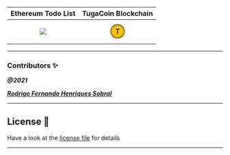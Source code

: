 Ethereum Todo List | TugaCoin Blockchain 
:---: | :---:
<a href="https://github.com/RodrigoSobral2000/Assignment_2021_Crypto/ETH_Blockchain_Todo/"><img src="https://img.icons8.com/fluency/48/000000/ethereum.png"></a> | <a href="https://github.com/RodrigoSobral2000/Assignment_2021_Crypto/TugaCoin/"><svg xmlns="http://www.w3.org/2000/svg" x="0px" y="0px" width="50" height="50" viewBox="0 0 226 226" style=" fill:#000000;"><g fill="none" fill-rule="nonzero" stroke="none" stroke-width="1" stroke-linecap="butt" stroke-linejoin="miter" stroke-miterlimit="10" stroke-dasharray="" stroke-dashoffset="0" font-family="none" font-weight="none" font-size="none" text-anchor="none" style="mix-blend-mode: normal"><path d="M0,226v-226h226v226z" fill="none"></path><path d="M113,186.45c-40.56531,0 -73.45,-32.88469 -73.45,-73.45v0c0,-40.56531 32.88469,-73.45 73.45,-73.45h0c40.56531,0 73.45,32.88469 73.45,73.45v0c0,40.56531 -32.88469,73.45 -73.45,73.45z" fill="#f1c40f"></path><g fill="#000000"><path d="M113,38.42c-41.16239,0 -74.58,33.41761 -74.58,74.58c0,41.16239 33.41761,74.58 74.58,74.58c41.16239,0 74.58,-33.41761 74.58,-74.58c0,-41.16239 -33.41761,-74.58 -74.58,-74.58zM113,42.94c38.71957,0 70.06,31.34043 70.06,70.06c0,38.71957 -31.34043,70.06 -70.06,70.06c-38.71957,0 -70.06,-31.34043 -70.06,-70.06c0,-38.71957 31.34043,-70.06 70.06,-70.06zM113,49.72c-1.24752,0 -2.26,1.01248 -2.26,2.26c0,1.24752 1.01248,2.26 2.26,2.26c1.24752,0 2.26,-1.01248 2.26,-2.26c0,-1.24752 -1.01248,-2.26 -2.26,-2.26zM100.65828,50.93387c-1.22492,0.24408 -2.01627,1.43676 -1.77445,2.66168c0.24182,1.22492 1.43235,2.01627 2.65727,1.77445c1.22492,-0.24408 2.01627,-1.43235 1.77445,-2.65727c-0.24408,-1.22492 -1.43461,-2.02295 -2.65727,-1.77887zM125.34613,50.93387c-1.22492,-0.24182 -2.41319,0.54953 -2.65727,1.77445c-0.24408,1.22492 0.54953,2.41319 1.77445,2.65727c1.22492,0.24408 2.41319,-0.54953 2.65727,-1.77445c0.24408,-1.22492 -0.54953,-2.41319 -1.77445,-2.65727zM89.66285,54.36359c-0.29352,-0.00223 -0.59025,0.05293 -0.8784,0.17215c-1.1526,0.47686 -1.70181,1.79815 -1.22269,2.95301c0.47912,1.15486 1.79815,1.70182 2.95301,1.2227c1.15486,-0.47912 1.70182,-1.79815 1.2227,-2.95301c-0.35934,-0.86445 -1.19406,-1.38817 -2.07461,-1.39484zM136.33273,54.36359c-0.8814,0.00667 -1.71255,0.53039 -2.0702,1.39484c-0.47686,1.1526 0.0701,2.47389 1.2227,2.95301c1.1526,0.47686 2.47389,-0.0701 2.95301,-1.2227c0.47686,-1.1526 -0.07009,-2.47389 -1.22269,-2.95301c-0.28872,-0.11921 -0.58901,-0.17437 -0.88281,-0.17215zM78.67184,60.04008c-0.28829,0.05498 -0.57051,0.16699 -0.82984,0.33988c-1.03734,0.69382 -1.3162,2.09664 -0.62238,3.13398c0.69382,1.03734 2.09664,1.32062 3.13398,0.6268c1.03734,-0.69382 1.3162,-2.10106 0.62238,-3.1384c-0.52036,-0.77801 -1.43927,-1.12721 -2.30414,-0.96227zM147.32375,60.04008c-0.86487,-0.16579 -1.78378,0.18698 -2.30414,0.96668c-0.69382,1.03734 -0.41496,2.44016 0.62238,3.13398c1.03734,0.69382 2.44016,0.41496 3.13398,-0.62238c0.69382,-1.03734 0.41496,-2.44016 -0.62238,-3.13398c-0.25934,-0.17346 -0.54155,-0.28903 -0.82984,-0.3443zM69.85254,67.59254c-0.57856,0 -1.15719,0.22028 -1.59789,0.66211c-0.88366,0.88366 -0.88366,2.31438 0,3.19578c0.88366,0.88366 2.31438,0.88366 3.19578,0c0.88366,-0.88366 0.88366,-2.31438 0,-3.19578c-0.4407,-0.44183 -1.01933,-0.66211 -1.59789,-0.66211zM156.14746,67.59254c-0.57828,0 -1.15606,0.22141 -1.59789,0.66211c-0.88366,0.88366 -0.88366,2.31438 0,3.19578c0.88366,0.88366 2.31438,0.88366 3.19578,0c0.88366,-0.88366 0.88366,-2.31438 0,-3.19578c-0.4407,-0.4407 -1.01961,-0.66211 -1.59789,-0.66211zM163.31148,76.87531c-0.28857,0.05509 -0.56994,0.16643 -0.82984,0.33988c-1.03734,0.69382 -1.32062,2.09664 -0.6268,3.13398c0.69382,1.03734 2.10106,1.3162 3.1384,0.62238c1.03734,-0.69382 1.3162,-2.09664 0.62238,-3.13398c-0.51867,-0.77801 -1.43842,-1.12753 -2.30414,-0.96227zM62.68852,76.87973c-0.86487,-0.16526 -1.78378,0.18426 -2.30414,0.96227c-0.69382,1.03734 -0.41496,2.44016 0.62238,3.13398c1.03734,0.69382 2.44458,0.41496 3.1384,-0.62238c0.69382,-1.03734 0.41054,-2.44016 -0.6268,-3.13398c-0.25934,-0.17346 -0.54155,-0.2848 -0.82984,-0.33988zM92.58938,86.72309v6.59461h16.68074v45.95922h7.42445v-45.95922h16.71605v-6.59461zM169.38965,87.3852c-0.2938,-0.00223 -0.58968,0.05293 -0.8784,0.17215c-1.1526,0.47686 -1.70182,1.80256 -1.2227,2.95742c0.47686,1.1526 1.79815,1.70182 2.95301,1.2227c1.1526,-0.47686 1.70182,-1.80256 1.2227,-2.95742c-0.35764,-0.86445 -1.19321,-1.38817 -2.07461,-1.39484zM56.61035,87.38961c-0.8814,0.00583 -1.71255,0.5287 -2.0702,1.39484c-0.47686,1.1526 0.0701,2.47389 1.2227,2.95301c1.1526,0.47686 2.47389,-0.0701 2.95301,-1.2227c0.47686,-1.1526 -0.0701,-2.47389 -1.2227,-2.95301c-0.28871,-0.11978 -0.58901,-0.17409 -0.88281,-0.17215zM53.59996,98.87941c-1.22492,-0.24182 -2.4176,0.54953 -2.66168,1.77445c-0.24408,1.22492 0.55395,2.4176 1.77887,2.66168c1.22492,0.24408 2.41319,-0.55395 2.65727,-1.77887c0.24408,-1.22492 -0.54953,-2.41319 -1.77445,-2.65727zM172.40887,98.87941c-1.22492,0.24408 -2.01627,1.43235 -1.77445,2.65727c0.24408,1.22492 1.43235,2.02069 2.65727,1.77887c1.22492,-0.24408 2.01627,-1.43676 1.77445,-2.66168c-0.24408,-1.22492 -1.43235,-2.01853 -2.65727,-1.77445zM51.98,110.74c-1.24752,0 -2.26,1.01248 -2.26,2.26c0,1.24752 1.01248,2.26 2.26,2.26c1.24752,0 2.26,-1.01248 2.26,-2.26c0,-1.24752 -1.01248,-2.26 -2.26,-2.26zM174.02,110.74c-1.24752,0 -2.26,1.01248 -2.26,2.26c0,1.24752 1.01248,2.26 2.26,2.26c1.24752,0 2.26,-1.01248 2.26,-2.26c0,-1.24752 -1.01248,-2.26 -2.26,-2.26zM173.29168,122.68445c-1.22492,-0.24408 -2.41319,0.55395 -2.65727,1.77887c-0.24408,1.22492 0.54953,2.41319 1.77445,2.65727c1.22492,0.24408 2.4176,-0.54953 2.66168,-1.77445c0.24408,-1.22492 -0.55395,-2.4176 -1.77887,-2.66168zM52.71273,122.68887c-1.22492,0.24408 -2.02069,1.43235 -1.77887,2.65727c0.24408,1.22492 1.43676,2.01627 2.66168,1.77445c1.22492,-0.24408 2.01627,-1.43235 1.77445,-2.65727c-0.24182,-1.22492 -1.43235,-2.01853 -2.65727,-1.77445zM169.35875,134.08598c-0.88055,0.00636 -1.71086,0.53039 -2.0702,1.39484c-0.47686,1.1526 0.0701,2.4783 1.2227,2.95742c1.1526,0.47686 2.47389,-0.07009 2.95301,-1.22269c0.47686,-1.1526 -0.0701,-2.4783 -1.2227,-2.95742c-0.28815,-0.11978 -0.58929,-0.17427 -0.88281,-0.17215zM56.64125,134.09039c-0.29352,-0.00212 -0.59025,0.05237 -0.8784,0.17215c-1.1526,0.47686 -1.70182,1.79815 -1.2227,2.95301c0.47686,1.1526 1.79815,1.70181 2.95301,1.22269c1.1526,-0.47686 1.70182,-1.79815 1.2227,-2.95301c-0.35934,-0.86445 -1.19406,-1.38849 -2.07461,-1.39484zM164.1634,144.67531c-0.86487,-0.16526 -1.78378,0.18426 -2.30414,0.96227c-0.69382,1.03734 -0.41496,2.44016 0.62238,3.13398c1.03734,0.69382 2.44016,0.41496 3.13398,-0.62238c0.69382,-1.03734 0.41496,-2.44016 -0.62238,-3.13398c-0.25933,-0.17345 -0.54155,-0.2848 -0.82984,-0.33988zM61.84102,144.67973c-0.28829,0.05509 -0.57051,0.16643 -0.82984,0.33988c-1.03734,0.69382 -1.3162,2.09664 -0.62238,3.13398c0.69382,1.03734 2.09664,1.3162 3.13398,0.62238c1.03734,-0.69382 1.3162,-2.09664 0.62238,-3.13398c-0.52036,-0.77801 -1.43927,-1.12753 -2.30414,-0.96227zM69.85254,153.88746c-0.57856,0 -1.15719,0.22028 -1.59789,0.66211c-0.88366,0.88366 -0.88366,2.31438 0,3.19578c0.88366,0.88366 2.31438,0.88366 3.19578,0c0.88366,-0.88366 0.88366,-2.31438 0,-3.19578c-0.4407,-0.44183 -1.01933,-0.66211 -1.59789,-0.66211zM156.14746,153.88746c-0.57856,0 -1.15719,0.22141 -1.59789,0.66211c-0.88366,0.88366 -0.88366,2.31438 0,3.19578c0.88366,0.88366 2.31438,0.88366 3.19578,0c0.88366,-0.88366 0.88366,-2.31438 0,-3.19578c-0.4407,-0.4407 -1.01933,-0.66211 -1.59789,-0.66211zM79.53258,161.51055c-0.8654,-0.16526 -1.78547,0.18867 -2.30414,0.96668c-0.69382,1.03734 -0.41496,2.44016 0.62238,3.13398c1.03734,0.69382 2.44016,0.41496 3.13398,-0.62238c0.69382,-1.03734 0.41496,-2.44458 -0.62238,-3.1384c-0.25933,-0.17345 -0.54138,-0.28479 -0.82984,-0.33988zM146.47625,161.51055c-0.28829,0.05509 -0.57051,0.16643 -0.82984,0.33988c-1.03734,0.69382 -1.3162,2.10106 -0.62238,3.1384c0.69382,1.03734 2.09664,1.3162 3.13398,0.62238c1.03734,-0.69382 1.3162,-2.09664 0.62238,-3.13398c-0.52036,-0.77801 -1.43927,-1.13194 -2.30414,-0.96668zM89.63637,167.11199c-0.88055,0.00667 -1.71527,0.53039 -2.07461,1.39484c-0.47686,1.1526 0.07009,2.47389 1.22269,2.95301c1.1526,0.47912 2.4783,-0.0701 2.95742,-1.2227c0.47686,-1.1526 -0.0701,-2.47389 -1.2227,-2.95301c-0.28815,-0.11921 -0.5893,-0.17437 -0.88281,-0.17215zM136.36805,167.11199c-0.2938,-0.00222 -0.5941,0.05293 -0.88281,0.17215c-1.1526,0.47686 -1.70182,1.79815 -1.2227,2.95301c0.47686,1.1526 1.80256,1.70182 2.95742,1.2227c1.1526,-0.47686 1.70182,-1.79815 1.22269,-2.95301c-0.35764,-0.86445 -1.19321,-1.38817 -2.07461,-1.39484zM101.54109,170.62559c-1.22492,-0.24182 -2.41319,0.55395 -2.65727,1.77887c-0.24408,1.22492 0.54953,2.41319 1.77445,2.65727c1.22492,0.24408 2.41319,-0.54953 2.65727,-1.77445c0.24408,-1.22492 -0.54953,-2.4176 -1.77445,-2.66168zM124.46332,170.63441c-1.22492,0.24408 -2.01627,1.43235 -1.77445,2.65727c0.24182,1.22492 1.43235,2.01627 2.65727,1.77445c1.22492,-0.24408 2.01627,-1.43235 1.77445,-2.65727c-0.24182,-1.22492 -1.43235,-2.01853 -2.65727,-1.77445zM113,171.76c-1.24752,0 -2.26,1.01248 -2.26,2.26c0,1.24752 1.01248,2.26 2.26,2.26c1.24752,0 2.26,-1.01248 2.26,-2.26c0,-1.24752 -1.01248,-2.26 -2.26,-2.26z"></path></g></g></svg></a>

___

### **Contributors** :sparkles:

<html><i><b>@2021</b></i></html>

***[Rodrigo Fernando Henriques Sobral](https://github.com/RodrigoSobral2000)***

___

## License :link:
Have a look at the [license file](LICENSE) for details

___